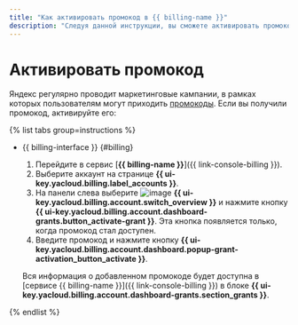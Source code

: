 ```yaml
---
title: "Как активировать промокод в {{ billing-name }}"
description: "Следуя данной инструкции, вы сможете активировать промокод."
---
```


# Активировать промокод


Яндекс регулярно проводит маркетинговые кампании, в рамках которых пользователям могут приходить [промокоды](../concepts/promo-code.md). Если вы получили промокод, активируйте его:

{% list tabs group=instructions %}

- {{ billing-interface }} {#billing}

  1. Перейдите в сервис [**{{ billing-name }}**]({{ link-console-billing }}).
  1. Выберите аккаунт на странице **{{ ui-key.yacloud.billing.label_accounts }}**.
  1. На панели слева выберите ![image](../../_assets/console-icons/flag.svg) **{{ ui-key.yacloud.billing.account.switch_overview }}** и нажмите кнопку **{{ ui-key.yacloud.billing.account.dashboard-grants.button_activate-grant }}**. Эта кнопка появляется только, когда промокод стал доступен.
  1. Введите промокод и нажмите кнопку **{{ ui-key.yacloud.billing.account.dashboard.popup-grant-activation_button_activate }}**.

  Вся информация о добавленном промокоде будет доступна в [сервисе {{ billing-name }}]({{ link-console-billing }}) в блоке **{{ ui-key.yacloud.billing.account.dashboard-grants.section_grants }}**.

{% endlist %}
